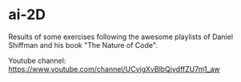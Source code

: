 # ai-2D

Results of some exercises following the awesome playlists of Daniel Shiffman and his book "The Nature of Code". 

Youtube channel:
https://www.youtube.com/channel/UCvjgXvBlbQiydffZU7m1_aw
